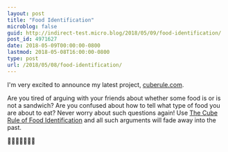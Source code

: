 ```yaml
---
layout: post
title: "Food Identification"
microblog: false
guid: http://indirect-test.micro.blog/2018/05/09/food-identification/
post_id: 4971627
date: 2018-05-09T00:00:00-0800
lastmod: 2018-05-08T16:00:00-0800
type: post
url: /2018/05/08/food-identification/
---
```

I'm very excited to announce my latest project, [cuberule.com](http://cuberule.com).

Are you tired of arguing with your friends about whether some food is or is not a sandwich? Are you confused about how to tell what type of food you are about to eat? Never worry about such questions again! Use [The Cube Rule of Food Identification](http://cuberule.com) and all such arguments will fade away into the past.

🍞🥪🌮🌯🥙🥟🥗
